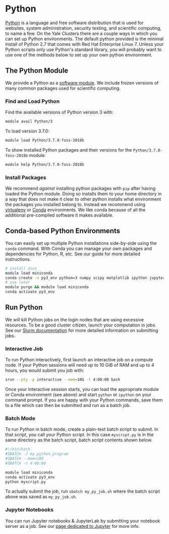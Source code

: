 # Python

[Python](https://www.python.org/about/) is a language and free software distribution that is used for websites, system administration, security testing, and scientific computing, to name a few. On the Yale Clusters there are a couple ways in which you can set up Python environments. The default python provided is the minimal install of Python 2.7 that comes with Red Hat Enterprise Linux 7. Unless your Python scripts only use Python's standard library, you will probably want to use one of the methods below to set up your own python environment.

## The Python Module

We provide a Python as a [software module](/clusters-at-yale/applications/modules). We include frozen versions of many common packages used for scientific computing.

### Find and Load Python

Find the available versions of Python version 3 with:

``` bash
module avail Python/3
```

To load version 3.7.0:

``` bash
module load Python/3.7.0-foss-2018b
```

To show installed Python packages and their versions for the `Python/3.7.0-foss-2018b` module:

``` bash
module help Python/3.7.0-foss-2018b
```

### Install Packages

We recommend _*against*_ installing python packages with `pip` after having loaded the Python module. Doing so installs them to your home directory in a way that does not make it clear to other python installs what environment the packages you installed belong to. Instead we recommend using [virtualenv](https://docs.python.org/3/library/venv.html) or [Conda](/clusters-at-yale/guides/conda/) environments. We like conda because of all the additional pre-compiled software it makes available.

## Conda-based Python Environments

You can easily set up multiple Python installations side-by-side using the `conda` command. With Conda you can manage your own packages and dependencies for Python, R, etc. See our guide for more detailed instructions. 

``` bash
# install once
module load miniconda
conda create -n py3_env python=3 numpy scipy matplotlib ipython jupyter jupyterlab
# use later
module purge && module load miniconda
conda activate py3_env
```

## Run Python

We will kill Python jobs on the login nodes that are using excessive resources. To be a good cluster citizen, launch your computation in jobs. See our [Slurm documentation](/clusters-at-yale/job-scheduling) for more detailed information on submitting jobs.

### Interactive Job

To run Python interactively, first launch an interactive job on a compute node. If your Python sessions will need up to 10 GiB of RAM and up to 4 hours, you would submit you job with:

``` bash
srun --pty -p interactive --mem=10G -t 4:00:00 bash
```

Once your interactive session starts, you can load the appropriate module or Conda environment (see above) and start `python` or `ipython` on your command prompt. If you are happy with your Python commands, save them to a file which can then be submitted and run as a batch job.

### Batch Mode

To run Python in batch mode, create a plain-text batch script to submit. In that script, you call your Python script. In this case `myscript.py` is in the same directory as the batch script, batch script contents shown below.

``` bash
#!/bin/bash
#SBATCH -J my_python_program
#SBATCH --mem=10G
#SBATCH -t 4:00:00

module load miniconda
conda activate py3_env
python myscript.py
```

To actually submit the job, run `sbatch my_py_job.sh` where the batch script above was saved as `my_py_job.sh`.

### Jupyter Notebooks

You can run Jupyter notebooks & JupyterLab by submitting your notebook server as a job. See our [page dedicated to Jupyter](/clusters-at-yale/guides/jupyter) for more info.


